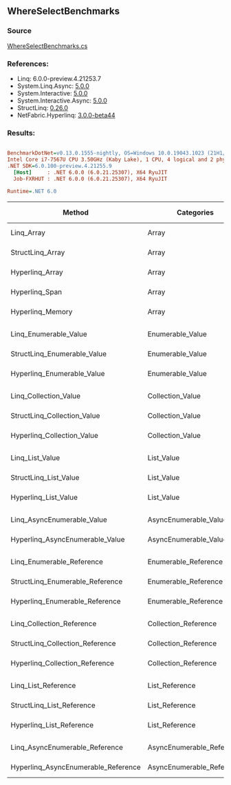 ﻿## WhereSelectBenchmarks

### Source
[WhereSelectBenchmarks.cs](../NetFabric.Hyperlinq.Benchmarks/Benchmarks/WhereSelectBenchmarks.cs)

### References:
- Linq: 6.0.0-preview.4.21253.7
- System.Linq.Async: [5.0.0](https://www.nuget.org/packages/System.Linq.Async/5.0.0)
- System.Interactive: [5.0.0](https://www.nuget.org/packages/System.Interactive/5.0.0)
- System.Interactive.Async: [5.0.0](https://www.nuget.org/packages/System.Interactive.Async/5.0.0)
- StructLinq: [0.26.0](https://www.nuget.org/packages/StructLinq/0.26.0)
- NetFabric.Hyperlinq: [3.0.0-beta44](https://www.nuget.org/packages/NetFabric.Hyperlinq/3.0.0-beta44)

### Results:
``` ini

BenchmarkDotNet=v0.13.0.1555-nightly, OS=Windows 10.0.19043.1023 (21H1/May2021Update)
Intel Core i7-7567U CPU 3.50GHz (Kaby Lake), 1 CPU, 4 logical and 2 physical cores
.NET SDK=6.0.100-preview.4.21255.9
  [Host]     : .NET 6.0.0 (6.0.21.25307), X64 RyuJIT
  Job-FXRHUT : .NET 6.0.0 (6.0.21.25307), X64 RyuJIT

Runtime=.NET 6.0  

```
|                              Method |                Categories | Count |       Mean |    Error |   StdDev | Ratio |  Gen 0 | Gen 1 | Gen 2 | Allocated |
|------------------------------------ |-------------------------- |------ |-----------:|---------:|---------:|------:|-------:|------:|------:|----------:|
|                          Linq_Array |                     Array |   100 |   692.8 ns |  5.17 ns |  4.84 ns |  1.00 | 0.0496 |     - |     - |     104 B |
|                    StructLinq_Array |                     Array |   100 |   370.8 ns |  2.77 ns |  2.59 ns |  0.54 |      - |     - |     - |         - |
|                     Hyperlinq_Array |                     Array |   100 |   358.4 ns |  1.84 ns |  1.53 ns |  0.52 |      - |     - |     - |         - |
|                      Hyperlinq_Span |                     Array |   100 |   341.0 ns |  1.43 ns |  1.34 ns |  0.49 |      - |     - |     - |         - |
|                    Hyperlinq_Memory |                     Array |   100 |   336.9 ns |  1.61 ns |  1.35 ns |  0.49 |      - |     - |     - |         - |
|                                     |                           |       |            |          |          |       |        |       |       |           |
|               Linq_Enumerable_Value |          Enumerable_Value |   100 | 1,486.0 ns |  6.89 ns |  5.38 ns |  1.00 | 0.0725 |     - |     - |     152 B |
|         StructLinq_Enumerable_Value |          Enumerable_Value |   100 | 1,265.8 ns |  6.77 ns |  6.00 ns |  0.85 | 0.0153 |     - |     - |      32 B |
|          Hyperlinq_Enumerable_Value |          Enumerable_Value |   100 |   342.3 ns |  1.31 ns |  1.16 ns |  0.23 |      - |     - |     - |         - |
|                                     |                           |       |            |          |          |       |        |       |       |           |
|               Linq_Collection_Value |          Collection_Value |   100 | 1,485.4 ns |  2.99 ns |  2.49 ns |  1.00 | 0.0725 |     - |     - |     152 B |
|         StructLinq_Collection_Value |          Collection_Value |   100 | 1,291.8 ns |  3.76 ns |  3.14 ns |  0.87 | 0.0153 |     - |     - |      32 B |
|          Hyperlinq_Collection_Value |          Collection_Value |   100 |   339.0 ns |  0.96 ns |  0.85 ns |  0.23 |      - |     - |     - |         - |
|                                     |                           |       |            |          |          |       |        |       |       |           |
|                     Linq_List_Value |                List_Value |   100 | 1,519.6 ns | 24.52 ns | 21.73 ns |  1.00 | 0.0725 |     - |     - |     152 B |
|               StructLinq_List_Value |                List_Value |   100 |   696.3 ns |  3.43 ns |  3.04 ns |  0.46 |      - |     - |     - |         - |
|                Hyperlinq_List_Value |                List_Value |   100 | 1,317.8 ns |  4.96 ns |  4.39 ns |  0.87 | 0.0153 |     - |     - |      32 B |
|                                     |                           |       |            |          |          |       |        |       |       |           |
|          Linq_AsyncEnumerable_Value |     AsyncEnumerable_Value |   100 | 4,629.5 ns | 23.72 ns | 21.03 ns |  1.00 | 0.0763 |     - |     - |     168 B |
|     Hyperlinq_AsyncEnumerable_Value |     AsyncEnumerable_Value |   100 | 5,201.4 ns |  6.04 ns |  5.36 ns |  1.12 |      - |     - |     - |         - |
|                                     |                           |       |            |          |          |       |        |       |       |           |
|           Linq_Enumerable_Reference |      Enumerable_Reference |   100 | 1,499.3 ns | 11.27 ns | 10.54 ns |  1.00 | 0.0725 |     - |     - |     152 B |
|     StructLinq_Enumerable_Reference |      Enumerable_Reference |   100 | 1,298.5 ns |  8.18 ns |  7.65 ns |  0.87 | 0.0153 |     - |     - |      32 B |
|      Hyperlinq_Enumerable_Reference |      Enumerable_Reference |   100 | 1,312.7 ns |  4.97 ns |  4.41 ns |  0.88 | 0.0153 |     - |     - |      32 B |
|                                     |                           |       |            |          |          |       |        |       |       |           |
|           Linq_Collection_Reference |      Collection_Reference |   100 | 1,504.2 ns |  7.78 ns |  6.50 ns |  1.00 | 0.0725 |     - |     - |     152 B |
|     StructLinq_Collection_Reference |      Collection_Reference |   100 | 1,292.6 ns |  5.53 ns |  4.90 ns |  0.86 | 0.0153 |     - |     - |      32 B |
|      Hyperlinq_Collection_Reference |      Collection_Reference |   100 | 1,243.6 ns |  8.12 ns |  7.20 ns |  0.83 | 0.0153 |     - |     - |      32 B |
|                                     |                           |       |            |          |          |       |        |       |       |           |
|                 Linq_List_Reference |            List_Reference |   100 | 1,506.1 ns |  3.78 ns |  3.35 ns |  1.00 | 0.0725 |     - |     - |     152 B |
|           StructLinq_List_Reference |            List_Reference |   100 | 1,289.9 ns |  4.44 ns |  3.71 ns |  0.86 | 0.0153 |     - |     - |      32 B |
|            Hyperlinq_List_Reference |            List_Reference |   100 | 1,249.5 ns |  6.35 ns |  5.63 ns |  0.83 | 0.0153 |     - |     - |      32 B |
|                                     |                           |       |            |          |          |       |        |       |       |           |
|      Linq_AsyncEnumerable_Reference | AsyncEnumerable_Reference |   100 | 4,572.8 ns |  8.97 ns |  7.95 ns |  1.00 | 0.0763 |     - |     - |     168 B |
| Hyperlinq_AsyncEnumerable_Reference | AsyncEnumerable_Reference |   100 | 5,252.3 ns | 17.50 ns | 15.52 ns |  1.15 | 0.0153 |     - |     - |      32 B |
